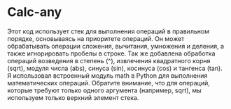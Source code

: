 # Calc-any
Этот код использует стек для выполнения операций в правильном порядке, основываясь на приоритете операций. 
Он может обрабатывать операции сложения, вычитания, умножения и деления, а также игнорировать пробелы в строке.
Так же добавлена обработка операций возведения в степень (^), извлечения квадратного корня (sqrt), модуля числа (abs), синуса (sin), косинуса (cos) и тангенса (tan). 
Я использовал встроенный модуль math в Python для выполнения математических операций. Обратите внимание, что для операций, которые требуют только одного аргумента (например, sqrt), мы используем только верхний элемент стека.
